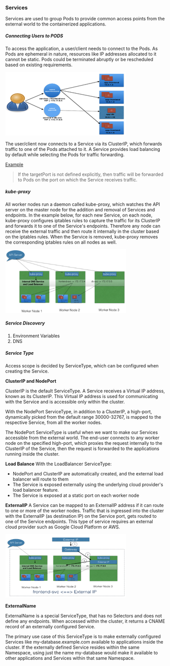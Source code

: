 ### Services

Services are used to group Pods to provide common access points from the external world to the containerized applications.

##### Connecting Users to PODS

To access the application, a user/client needs to connect to the Pods. As Pods are ephemeral in nature, resources like IP addresses allocated to it cannot be static. Pods could be terminated abruptly or be rescheduled based on existing requirements.

<img src="./images/SOE.png" width="380" height="200" />

The user/client now connects to a Service via its ClusterIP, which forwards traffic to one of the Pods attached to it. A Service provides load balancing by default while selecting the Pods for traffic forwarding.

[Example](serviceObject.yml)

> If the targetPort is not defined explicitly, then traffic will be forwarded to Pods on the port on which the Service receives traffic.

##### kube-proxy

All worker nodes run a daemon called kube-proxy, which watches the API server on the master node for the addition and removal of Services and endpoints. In the example below, for each new Service, on each node, kube-proxy configures iptables rules to capture the traffic for its ClusterIP and forwards it to one of the Service's endpoints. Therefore any node can receive the external traffic and then route it internally in the cluster based on the iptables rules. When the Service is removed, kube-proxy removes the corresponding iptables rules on all nodes as well.

<img src="./images/kubeproxy.png" width="380" height="200"/>

##### Service Discovery

1. Environment Variables
2. DNS

##### Service Type

Access scope is decided by ServiceType, which can be configured when creating the Service.

**ClusterIP and NodePort**

ClusterIP is the default ServiceType. A Service receives a Virtual IP address, known as its ClusterIP. This Virtual IP address is used for communicating with the Service and is accessible only within the cluster.

With the NodePort ServiceType, in addition to a ClusterIP, a high-port, dynamically picked from the default range 30000-32767, is mapped to the respective Service, from all the worker nodes.

The NodePort ServiceType is useful when we want to make our Services accessible from the external world. The end-user connects to any worker node on the specified high-port, which proxies the request internally to the ClusterIP of the Service, then the request is forwarded to the applications running inside the cluster.

**Load Balance**
With the LoadBalancer ServiceType:

- NodePort and ClusterIP are automatically created, and the external load balancer will route to them
- The Service is exposed externally using the underlying cloud provider's load balancer feature.
- The Service is exposed at a static port on each worker node

**ExternalIP**
A Service can be mapped to an ExternalIP address if it can route to one or more of the worker nodes. Traffic that is ingressed into the cluster with the ExternalIP (as destination IP) on the Service port, gets routed to one of the Service endpoints. This type of service requires an external cloud provider such as Google Cloud Platform or AWS.

<img src="images/ExternalIP.png" width="380" height="200"/>

**ExternalName**

ExternalName is a special ServiceType, that has no Selectors and does not define any endpoints. When accessed within the cluster, it returns a CNAME record of an externally configured Service.

The primary use case of this ServiceType is to make externally configured Services like my-database.example.com available to applications inside the cluster. If the externally defined Service resides within the same Namespace, using just the name my-database would make it available to other applications and Services within that same Namespace.
